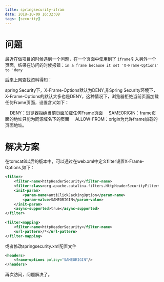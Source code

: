 ```yaml
---
title: springsecurity-ifram
date: 2018-10-09 16:32:08
tags: [security]
---
```


# 问题

最近在做项目的时候遇到一个问题，在一个页面中使用到了 ``iframe``引入另外一个页面，结果在访问的时候报错：`in a frame because it set 'X-Frame-Options' to 'deny`

后来上网查找资料得知：

spring Security下，X-Frame-Options默认为DENY,非Spring Security环境下，X-Frame-Options的默认大多也是DENY，这种情况下，浏览器拒绝当前页面加载任何Frame页面，设置含义如下：

    DENY：浏览器拒绝当前页面加载任何Frame页面
    SAMEORIGIN：frame页面的地址只能为同源域名下的页面
    ALLOW-FROM：origin为允许frame加载的页面地址。

<!-- more -->

# 解决方案

在tomcat8以后的版本中，可以通过在web.xml中定义filter设置X-Frame-Options,如下：

```xml
<filter>  
    <filter-name>httpHeaderSecurity</filter-name>  
    <filter-class>org.apache.catalina.filters.HttpHeaderSecurityFilter</filter-class>  
    <init-param>  
        <param-name>antiClickJackingOption</param-name>  
        <param-value>SAMEORIGIN</param-value>  
    </init-param>  
    <async-supported>true</async-supported>  
</filter>  
  
<filter-mapping>  
    <filter-name>httpHeaderSecurity</filter-name>  
    <url-pattern>/*</url-pattern>  
</filter-mapping>  
```



或者修改springsecurity.xml配置文件

```xml
<headers>
	<frame-options policy="SAMEORIGIN"/>
</headers>
```

再次访问，问题解决了。